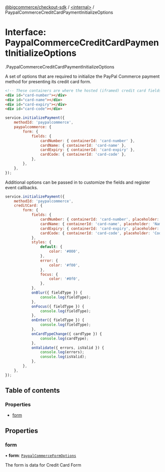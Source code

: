 [@bigcommerce/checkout-sdk](../README.md) / [<internal\>](../modules/internal_.md) / PaypalCommerceCreditCardPaymentInitializeOptions

# Interface: PaypalCommerceCreditCardPaymentInitializeOptions

[<internal>](../modules/internal_.md).PaypalCommerceCreditCardPaymentInitializeOptions

A set of options that are required to initialize the PayPal Commerce payment
method for presenting its credit card form.

```html
<!-- These containers are where the hosted (iframed) credit card fields will be inserted -->
<div id="card-number"></div>
<div id="card-name"></div>
<div id="card-expiry"></div>
<div id="card-code"></div>
```

```js
service.initializePayment({
    methodId: 'paypalcommerce',
    paypalcommerce: {
        form: {
            fields: {
                cardNumber: { containerId: 'card-number' },
                cardName: { containerId: 'card-name' },
                cardExpiry: { containerId: 'card-expiry' },
                cardCode: { containerId: 'card-code' },
            },
        },
    },
});
```

Additional options can be passed in to customize the fields and register
event callbacks.

```js
service.initializePayment({
    methodId: 'paypalcommerce',
    creditCard: {
        form: {
            fields: {
                cardNumber: { containerId: 'card-number', placeholder: 'Number of card' },
                cardName: { containerId: 'card-name', placeholder: 'Name of card' },
                cardExpiry: { containerId: 'card-expiry', placeholder: 'Expiry of card' },
                cardCode: { containerId: 'card-code', placeholder: 'Code of card' },
            },
            styles: {
                default: {
                    color: '#000',
                },
                error: {
                    color: '#f00',
                },
                focus: {
                    color: '#0f0',
                },
            },
            onBlur({ fieldType }) {
                console.log(fieldType);
            },
            onFocus({ fieldType }) {
                console.log(fieldType);
            },
            onEnter({ fieldType }) {
                console.log(fieldType);
            },
            onCardTypeChange({ cardType }) {
                console.log(cardType);
            },
            onValidate({ errors, isValid }) {
                console.log(errors);
                console.log(isValid);
            },
        },
    },
});
```

## Table of contents

### Properties

- [form](internal_.PaypalCommerceCreditCardPaymentInitializeOptions.md#form)

## Properties

### form

• **form**: [`PaypalCommerceFormOptions`](internal_.PaypalCommerceFormOptions.md)

The form is data for Credit Card Form
